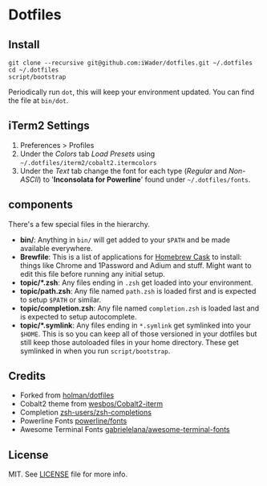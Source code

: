 # Dotfiles

## Install

```
git clone --recursive git@github.com:iWader/dotfiles.git ~/.dotfiles
cd ~/.dotfiles
script/bootstrap
```

Periodically run `dot`, this will keep your environment updated. You can find the file at `bin/dot`.

## iTerm2 Settings

1. Preferences > Profiles
2. Under the *Colors* tab *Load Presets* using `~/.dotfiles/iterm2/cobalt2.itermcolors`
3. Under the *Text* tab change the font for each type (*Regular* and *Non-ASCII*) to '**Inconsolata for Powerline**' found under `~/.dotfiles/fonts`.

## components

There's a few special files in the hierarchy.

- **bin/**: Anything in `bin/` will get added to your `$PATH` and be made
  available everywhere.
- **Brewfile**: This is a list of applications for [Homebrew Cask](http://caskroom.io) to install: things like Chrome and 1Password and Adium and stuff. Might want to edit this file before running any initial setup.
- **topic/\*.zsh**: Any files ending in `.zsh` get loaded into your
  environment.
- **topic/path.zsh**: Any file named `path.zsh` is loaded first and is
  expected to setup `$PATH` or similar.
- **topic/completion.zsh**: Any file named `completion.zsh` is loaded
  last and is expected to setup autocomplete.
- **topic/\*.symlink**: Any files ending in `*.symlink` get symlinked into
  your `$HOME`. This is so you can keep all of those versioned in your dotfiles
  but still keep those autoloaded files in your home directory. These get
  symlinked in when you run `script/bootstrap`.

## Credits

- Forked from [holman/dotfiles][fork]
- Cobalt2 theme from [wesbos/Cobalt2-iterm][theme]
- Completion [zsh-users/zsh-completions][zsh-completions]
- Powerline Fonts [powerline/fonts][powerline]
- Awesome Terminal Fonts [gabrielelana/awesome-terminal-fonts][awesome-terminal-fonts]

## License

MIT. See [LICENSE][license] file for more info.

[fork]: https://github.com/holman/dotfiles
[theme]: https://github.com/wesbos/Cobalt2-iterm
[zsh-completions]: https://github.com/zsh-users/zsh-completions 
[powerline]: https://github.com/powerline/fonts
[awesome-terminal-fonts]: https://github.com/gabrielelana/awesome-terminal-fonts
[license]: LICENSE.md
